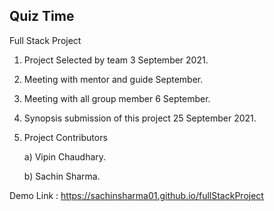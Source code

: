 ## Quiz Time 
Full Stack Project

1. Project Selected by team 3 September 2021.
2. Meeting with mentor and guide September.
3. Meeting with all group member 6 September.
4. Synopsis submission of this project 25 September 2021.
5. Project Contributors

    a) Vipin Chaudhary.

    b) Sachin Sharma.

Demo Link : https://sachinsharma01.github.io/fullStackProject